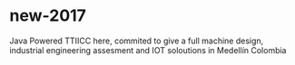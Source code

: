 # new-2017
Java Powered
TTIICC here, commited to give a full machine design, industrial engineering assesment and IOT soloutions in Medellín Colombia
